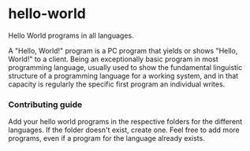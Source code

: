 # hello-world

Hello World programs in all languages.

A "Hello, World!"  program is a PC program that yields or shows "Hello, World!" to a client. Being an exceptionally basic program in most programming language,  usually used to show the fundamental linguistic structure of a programming language for a working system, and in that capacity is regularly the specific first program an individual writes.

### Contributing guide
Add your hello world programs in the respective folders for the different languages. If the folder doesn't exist, create one. Feel free to add more programs, even if a program for the language already exists.
